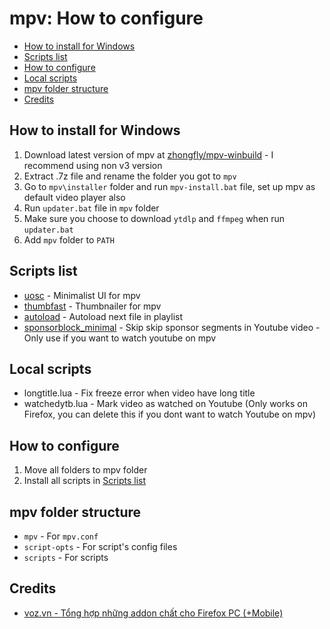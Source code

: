 # mpv: How to configure

- [How to install for Windows](#how-to-install-for-windows)
- [Scripts list](#scripts-for-mpv)
- [How to configure](#how-to-configure)
- [Local scripts](#local-scripts)
- [mpv folder structure](#mpv-folder-structure)
- [Credits](#credits)

## How to install for Windows

1. Download latest version of mpv at [zhongfly/mpv-winbuild](https://github.com/zhongfly/mpv-winbuild/releases) - I recommend using non v3 version
2. Extract .7z file and rename the folder you got to `mpv`
3. Go to `mpv\installer` folder and run `mpv-install.bat` file, set up mpv as default video player also
3. Run `updater.bat` file in `mpv` folder
4. Make sure you choose to download `ytdlp` and `ffmpeg` when run `updater.bat`
5. Add `mpv` folder to `PATH`


## Scripts list

- [uosc](https://github.com/tomasklaen/uosc) - Minimalist UI for mpv
- [thumbfast](https://github.com/po5/thumbfast) - Thumbnailer for mpv
- [autoload](https://github.com/mpv-player/mpv/blob/master/TOOLS/lua/autoload.lua) - Autoload next file in playlist
- [sponsorblock_minimal](https://codeberg.org/jouni/mpv_sponsorblock_minimal) - Skip skip sponsor segments in Youtube video - Only use if you want to watch youtube on mpv
 
## Local scripts

- longtitle.lua - Fix freeze error when video have long title
- watchedytb.lua - Mark video as watched on Youtube (Only works on Firefox, you can delete this if you dont want to watch Youtube on mpv)

## How to configure

1. Move all folders to mpv folder
2. Install all scripts in [Scripts list](#scripts-list)

## mpv folder structure

- `mpv` - For `mpv.conf`
- `script-opts` - For script's config files
- `scripts` - For scripts

## Credits
- [voz.vn - Tổng hợp những addon chất cho Firefox PC (+Mobile)](https://voz.vn/t/tong-hop-nhung-addon-chat-cho-firefox-pc-mobile.682181/)